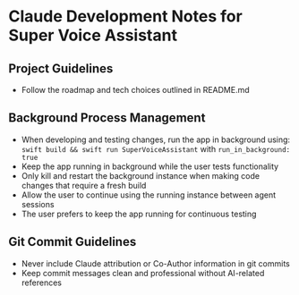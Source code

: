# Claude Development Notes for Super Voice Assistant

## Project Guidelines

- Follow the roadmap and tech choices outlined in README.md

## Background Process Management

- When developing and testing changes, run the app in background using: `swift build && swift run SuperVoiceAssistant` with `run_in_background: true`
- Keep the app running in background while the user tests functionality
- Only kill and restart the background instance when making code changes that require a fresh build
- Allow the user to continue using the running instance between agent sessions
- The user prefers to keep the app running for continuous testing

## Git Commit Guidelines

- Never include Claude attribution or Co-Author information in git commits
- Keep commit messages clean and professional without AI-related references

